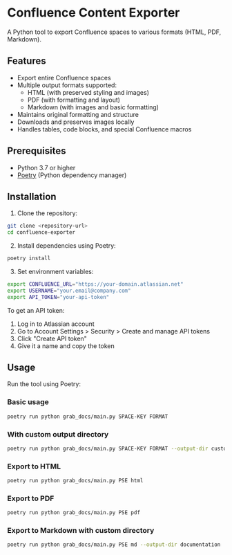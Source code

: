 # Confluence Content Exporter

A Python tool to export Confluence spaces to various formats (HTML, PDF, Markdown).

## Features

- Export entire Confluence spaces
- Multiple output formats supported:
  - HTML (with preserved styling and images)
  - PDF (with formatting and layout)
  - Markdown (with images and basic formatting)
- Maintains original formatting and structure
- Downloads and preserves images locally
- Handles tables, code blocks, and special Confluence macros

## Prerequisites

- Python 3.7 or higher
- [Poetry](https://python-poetry.org/docs/#installation) (Python dependency manager)

## Installation

1. Clone the repository:
```bash
git clone <repository-url>
cd confluence-exporter
```
2. Install dependencies using Poetry:
```bash
poetry install
```
3. Set environment variables:
```bash
export CONFLUENCE_URL="https://your-domain.atlassian.net"
export USERNAME="your.email@company.com"
export API_TOKEN="your-api-token"
```
To get an API token:

1. Log in to Atlassian account
2. Go to Account Settings > Security > Create and manage API tokens
3. Click "Create API token"
4. Give it a name and copy the token

## Usage

Run the tool using Poetry:
### Basic usage
```bash
poetry run python grab_docs/main.py SPACE-KEY FORMAT
```
### With custom output directory
```bash
poetry run python grab_docs/main.py SPACE-KEY FORMAT --output-dir custom_directory
```
### Export to HTML
```bash
poetry run python grab_docs/main.py PSE html
```
### Export to PDF
```bash
poetry run python grab_docs/main.py PSE pdf
```
### Export to Markdown with custom directory
```bash
poetry run python grab_docs/main.py PSE md --output-dir documentation
```